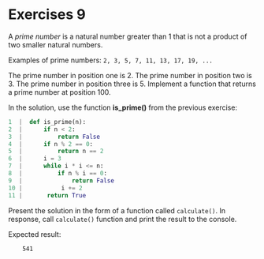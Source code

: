 # Exercises 9

A *prime number* is a natural number greater than 1 that is not a product of two smaller natural numbers.

Examples of prime numbers: `2, 3, 5, 7, 11, 13, 17, 19, ...`

The prime number in position one is 2. The prime number in position two is 3. The prime number in position three is 5. Implement a function that returns a prime number at position 100.


In the solution, use the function **is_prime()** from the previous exercise:

``` python
1  |  def is_prime(n):
2  |      if n < 2:
3  |          return False
4  |      if n % 2 == 0:
5  |          return n == 2
6  |      i = 3
7  |      while i * i <= n:
8  |          if n % i == 0:
9  |              return False
10 |           i += 2
11 |       return True
```

Present the solution in the form of a function called `calculate()`. In response, call `calculate()` function and print the result to the console.


Expected result:

```
    541
```